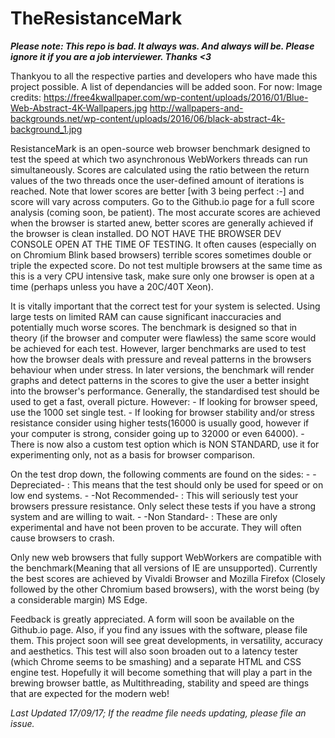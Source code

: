 # TheResistanceMark
***Please note: This repo is bad. It always was. And always will be. Please ignore it if you are a job interviewer. Thanks <3***

Thankyou to all the respective parties and developers who have made this project possible. A list of dependancies will be added soon.
For now: Image credits:
https://free4kwallpaper.com/wp-content/uploads/2016/01/Blue-Web-Abstract-4K-Wallpapers.jpg
http://wallpapers-and-backgrounds.net/wp-content/uploads/2016/06/black-abstract-4k-background_1.jpg

ResistanceMark is an open-source web browser benchmark designed to test the speed at which two asynchronous WebWorkers threads can run simultaneously.
Scores are calculated using the ratio between the return values of the two threads once the user-defined amount of iterations is reached.
Note that lower scores are better [with 3 being perfect :-] and score will vary across computers. Go to the Github.io page for a full score analysis (coming soon, be patient). 
The most accurate scores are achieved when the browser is started anew, better scores are generally achieved if the browser is clean installed.
DO NOT HAVE THE BROWSER DEV CONSOLE OPEN AT THE TIME OF TESTING. It often causes (especially on on Chromium Blink based browsers) terrible scores sometimes double or triple the expected score.
Do not test multiple browsers at the same time as this is a very CPU intensive task, make sure only one browser is open at a time (perhaps unless you have a 20C/40T Xeon).


It is vitally important that the correct test for your system is selected.
Using large tests on limited RAM can cause significant inaccuracies and potentially much worse scores.
The benchmark is designed so that in theory (if the browser and computer were flawless) the same score would be achieved for each test.
However, larger benchmarks are used to test how the browser deals with pressure and reveal patterns in the browsers behaviour when under stress.
In later versions, the benchmark will render graphs and detect patterns in the scores to give the user a better insight into the browser's performance.
Generally, the standardised test should be used to get a fast, overall picture. However:
	- If looking for browser speed, use the 1000 set single test.
	- If looking for browser stability and/or stress resistance consider using higher tests(16000 is usually good, however if your computer is strong, consider going up to 32000 or even 64000).
	- There is now also a custom test option which is NON STANDARD, use it for experimenting only, not as a basis for browser comparison.

On the test drop down, the following comments are found on the sides:
	- -Depreciated- : This means that the test should only be used for speed or on low end systems.
	- -Not Recommended- : This will seriously test your browsers pressure resistance. Only select these tests if you have a strong system and are willing to wait.
	- -Non Standard- : These are only experimental and have not been proven to be accurate. They will often cause browsers to crash.


Only new web browsers that fully support WebWorkers are compatible with the benchmark(Meaning that all versions of IE are unsupported).
Currently the best scores are achieved by Vivaldi Browser and Mozilla Firefox (Closely followed by the other Chromium based browsers), with the worst being (by a considerable margin) MS Edge.

Feedback is greatly appreciated. A form will soon be available on the Github.io page.
Also, if you find any issues with the software, please file them.
This project soon will see great developments, in versatility, accuracy and aesthetics.
This test will also soon broaden out to a latency tester (which Chrome seems to be smashing) and a separate HTML and CSS engine test.
Hopefully it will become something that will play a part in the brewing browser battle, as Multithreading, stability and speed are things that are expected for the modern web!

*Last Updated 17/09/17;
If the readme file needs updating, please file an issue.*

